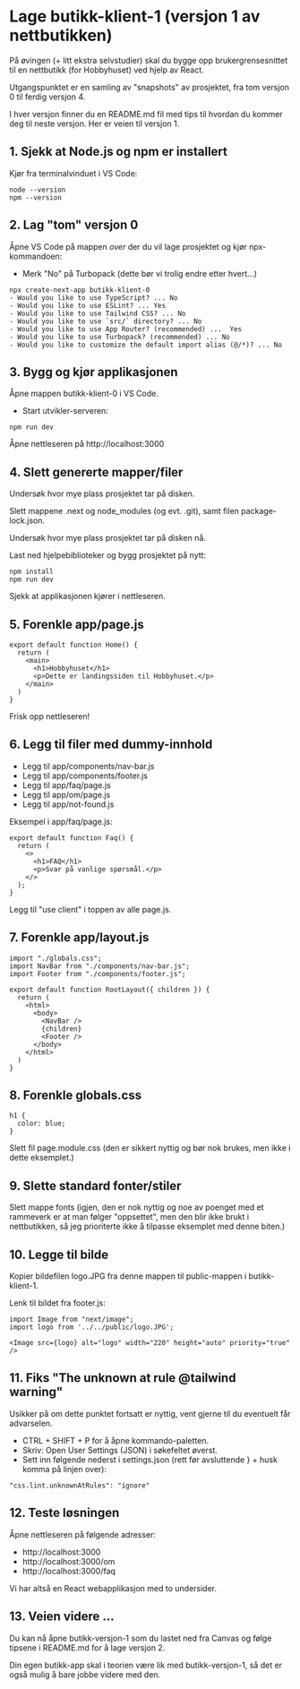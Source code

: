 # Lage butikk-klient-1 (versjon 1 av nettbutikken)

På øvingen (+ litt ekstra selvstudier) skal du bygge opp brukergrensesnittet til en nettbutikk (for Hobbyhuset) ved hjelp av React.

Utgangspunktet er en samling av "snapshots" av prosjektet, fra tom versjon 0 til ferdig versjon 4.

I hver versjon finner du en README.md fil med tips til hvordan du kommer deg til neste versjon. Her er veien til versjon 1.

## 1. Sjekk at Node.js og npm er installert

Kjør fra terminalvinduet i VS Code:

```
node --version
npm --version
```

## 2. Lag "tom" versjon 0

Åpne VS Code på mappen _over_ der du vil lage prosjektet og kjør npx-kommandoen:
- Merk "No" på Turbopack (dette bør vi trolig endre etter hvert...)

```
npx create-next-app butikk-klient-0
- Would you like to use TypeScript? ... No
- Would you like to use ESLint? ... Yes
- Would you like to use Tailwind CSS? ... No
- Would you like to use `src/` directory? ... No
- Would you like to use App Router? (recommended) ...  Yes
- Would you like to use Turbopack? (recommended) ... No
- Would you like to customize the default import alias (@/*)? ... No
```

## 3. Bygg og kjør applikasjonen

Åpne mappen butikk-klient-0 i VS Code.

- Start utvikler-serveren:

```
npm run dev
```

Åpne nettleseren på http://localhost:3000

## 4. Slett genererte mapper/filer

Undersøk hvor mye plass prosjektet tar på disken.

Slett mappene .next og node_modules (og evt. .git), samt filen package-lock.json.

Undersøk hvor mye plass prosjektet tar på disken nå.

Last ned hjelpebiblioteker og bygg prosjektet på nytt:

```
npm install
npm run dev
```

Sjekk at applikasjonen kjører i nettleseren.

## 5. Forenkle app/page.js

```
export default function Home() {
  return (
    <main>
      <h1>Hobbyhuset</h1>
	  <p>Dette er landingssiden til Hobbyhuset.</p>
    </main>
  )
}
```

Frisk opp nettleseren!

## 6. Legg til filer med dummy-innhold

- Legg til app/components/nav-bar.js
- Legg til app/components/footer.js
- Legg til app/faq/page.js
- Legg til app/om/page.js
- Legg til app/not-found.js

Eksempel i app/faq/page.js:

```
export default function Faq() {
  return (
    <>
      <h1>FAQ</h1>
      <p>Svar på vanlige spørsmål.</p>
    </>
  );
}
```

Legg til "use client" i toppen av alle page.js.

## 7. Forenkle app/layout.js

```
import "./globals.css";
import NavBar from "./components/nav-bar.js";
import Footer from "./components/footer.js";

export default function RootLayout({ children }) {
  return (
    <html>
      <body>
        <NavBar />
        {children}
        <Footer />
      </body>
    </html>
  )
}
```

## 8. Forenkle globals.css

```
h1 {
  color: blue;
}
```

Slett fil page.module.css (den er sikkert nyttig og bør nok brukes, men ikke i dette eksemplet.)

## 9. Slette standard fonter/stiler

Slett mappe fonts (igjen, den er nok nyttig og noe av poenget med et rammeverk er at man følger "oppsettet", men den blir ikke brukt i nettbutikken, så jeg prioriterte ikke å tilpasse eksemplet med denne biten.)

## 10. Legge til bilde

Kopier bildefilen logo.JPG fra denne mappen til public-mappen i butikk-klient-1.

Lenk til bildet fra footer.js:

```
import Image from "next/image";
import logo from '../../public/logo.JPG';

<Image src={logo} alt="logo" width="220" height="auto" priority="true" />
```

## 11. Fiks "The unknown at rule @tailwind warning"

Usikker på om dette punktet fortsatt er nyttig, vent gjerne til du eventuelt får advarselen.

- CTRL + SHIFT + P for å åpne kommando-paletten.
- Skriv: Open User Settings (JSON) i søkefeltet øverst.
- Sett inn følgende nederst i settings.json (rett før avsluttende } + husk komma på linjen over):

```
"css.lint.unknownAtRules": "ignore"
```

## 12. Teste løsningen

Åpne nettleseren på følgende adresser:

- http://localhost:3000
- http://localhost:3000/om
- http://localhost:3000/faq

Vi har altså en React webapplikasjon med to undersider.

## 13. Veien videre ...

Du kan nå åpne butikk-versjon-1 som du lastet ned fra Canvas og følge tipsene i README.md for å lage versjon 2.

Din egen butikk-app skal i teorien være lik med butikk-versjon-1, så det er også mulig å bare jobbe videre med den.
